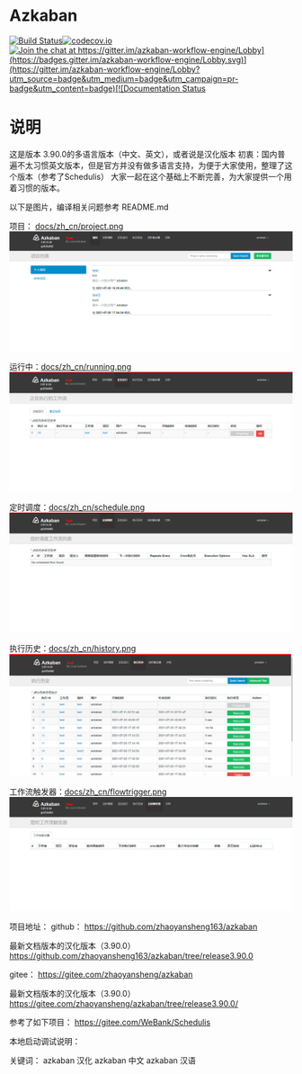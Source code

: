 # Azkaban 

[![Build Status](http://img.shields.io/travis/azkaban/azkaban.svg?style=flat)](https://travis-ci.org/azkaban/azkaban)[![codecov.io](https://codecov.io/github/azkaban/azkaban/branch/master/graph/badge.svg)](https://codecov.io/github/azkaban/azkaban)[![Join the chat at https://gitter.im/azkaban-workflow-engine/Lobby](https://badges.gitter.im/azkaban-workflow-engine/Lobby.svg)](https://gitter.im/azkaban-workflow-engine/Lobby?utm_source=badge&utm_medium=badge&utm_campaign=pr-badge&utm_content=badge)[![Documentation Status](https://readthedocs.org/projects/azkaban/badge/?version=latest)](http://azkaban.readthedocs.org/en/latest/?badge=latest)

# 说明
这是版本 3.90.0的多语言版本（中文、英文），或者说是汉化版本
初衷：国内普遍不太习惯英文版本，但是官方并没有做多语言支持，为便于大家使用，整理了这个版本（参考了Schedulis）
大家一起在这个基础上不断完善，为大家提供一个用着习惯的版本。

以下是图片，编译相关问题参考 README.md

项目： [docs/zh_cn/project.png](docs/zh_cn/project.png)
![Alt](docs/zh_cn/project.png)

运行中：[docs/zh_cn/running.png](docs/zh_cn/running.png)
![Alt](docs/zh_cn/running.png)

定时调度：[docs/zh_cn/schedule.png](docs/zh_cn/schedule.png)
![Alt](docs/zh_cn/schedule.png)

执行历史：[docs/zh_cn/history.png](docs/zh_cn/history.png)
![Alt](docs/zh_cn/history.png)

工作流触发器：[docs/zh_cn/flowtrigger.png](docs/zh_cn/flowtrigger.png)
![Alt](docs/zh_cn/flowtrigger.png)

项目地址：
github：
https://github.com/zhaoyansheng163/azkaban

最新文档版本的汉化版本（3.90.0）
https://github.com/zhaoyansheng163/azkaban/tree/release3.90.0


gitee：
https://gitee.com/zhaoyansheng/azkaban

最新文档版本的汉化版本（3.90.0）
https://gitee.com/zhaoyansheng/azkaban/tree/release3.90.0/


参考了如下项目：
https://gitee.com/WeBank/Schedulis

本地启动调试说明：


关键词：
azkaban 汉化
azkaban 中文
azkaban 汉语